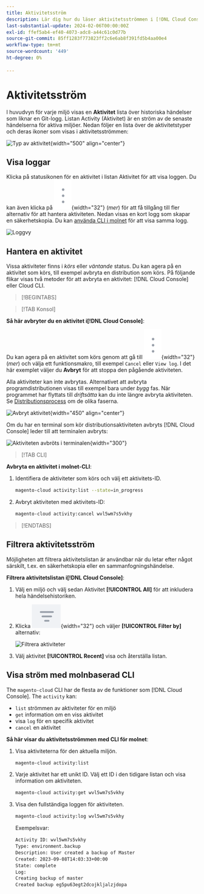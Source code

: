 ```yaml
---
title: Aktivitetsström
description: Lär dig hur du läser aktivitetsströmmen i [!DNL Cloud Console] eller Cloud CLI för Adobe Commerce på molninfrastrukturen.
last-substantial-update: 2024-02-06T00:00:00Z
exl-id: ffef5ab4-ef40-4073-adc8-a44c61c0d77b
source-git-commit: 85ff1283f773823ff2c6e6ab8f391fd5b4aa00e4
workflow-type: tm+mt
source-wordcount: '449'
ht-degree: 0%

---
```


# Aktivitetsström

I huvudvyn för varje miljö visas en **Aktivitet** lista över historiska händelser som liknar en Git-logg. Listan Activity (Aktivitet) är en ström av de senaste händelserna för aktiva miljöer. Nedan följer en lista över de aktivitetstyper och deras ikoner som visas i aktivitetsströmmen:

![Typ av aktivitet](../../assets/activity-types.svg){width="500" align="center"}

## Visa loggar

Klicka på statusikonen för en aktivitet i listan Aktivitet för att visa loggen. Du kan även klicka på ![Mer](../../assets/icon-more.png){width="32"} (_mer_) för att få tillgång till fler alternativ för att hantera aktiviteten. Nedan visas en kort logg som skapar en säkerhetskopia. Du kan [använda CLI i molnet](#activity-stream-with-cloud-cli) för att visa samma logg.

![Loggvy](../../assets/log-view.png)

## Hantera en aktivitet

Vissa aktiviteter finns i _körs_ eller _väntande_ status. Du kan agera på en aktivitet som körs, till exempel avbryta en distribution som körs. På följande flikar visas två metoder för att avbryta en aktivitet: [!DNL Cloud Console] eller Cloud CLI.

>[!BEGINTABS]

>[!TAB Konsol]

**Så här avbryter du en aktivitet i[!DNL Cloud Console]**:

Du kan agera på en aktivitet som körs genom att gå till ![Mer](../../assets/icon-more.png){width="32"} (_mer_) och välja ett funktionsmakro, till exempel `Cancel` eller `View log`. I det här exemplet väljer du **Avbryt** för att stoppa den pågående aktiviteten.

Alla aktiviteter kan inte avbrytas. Alternativet att avbryta programdistributionen visas till exempel bara under _bygg_ fas. När programmet har flyttats till _driftsätta_ kan du inte längre avbryta aktiviteten. Se [Distributionsprocess](../deploy/process.md) om de olika faserna.

![Avbryt aktivitet](../../assets/activity-icons/cancel-activity.png){width="450" align="center"}

Om du har en terminal som kör distributionsaktiviteten avbryts [!DNL Cloud Console] leder till att terminalen avbryts:

![Aktiviteten avbröts i terminalen](../../assets/activity-icons/activity-cancelled.png){width="300"}

>[!TAB CLI]

**Avbryta en aktivitet i molnet-CLI**:

1. Identifiera de aktiviteter som körs och välj ett aktivitets-ID.

   ```bash
   magento-cloud activity:list --state=in_progress
   ```

1. Avbryt aktiviteten med aktivitets-ID:

   ```bash
   magento-cloud activity:cancel wvl5wm7s5vkhy
   ```

>[!ENDTABS]

## Filtrera aktivitetsström

Möjligheten att filtrera aktivitetslistan är användbar när du letar efter något särskilt, t.ex. en säkerhetskopia eller en sammanfogningshändelse.

**Filtrera aktivitetslistan i[!DNL Cloud Console]**:

1. Välj en miljö och välj sedan Aktivitet **[!UICONTROL All]** för att inkludera hela händelsehistoriken.

1. Klicka ![Filtrera efter](../../assets/icon-filterby.png){width="32"} och väljer **[!UICONTROL Filter by]** alternativ:

   ![Filtrera aktiviteter](../../assets/activity-filter.png)

1. Välj aktivitet **[!UICONTROL Recent]** visa och återställa listan.

## Visa ström med molnbaserad CLI

The `magento-cloud` CLI har de flesta av de funktioner som [!DNL Cloud Console]. The `activity` kan:

- `list` strömmen av aktiviteter för en miljö
- `get` information om en viss aktivitet
- visa `log` för en specifik aktivitet
- `cancel` en aktivitet

**Så här visar du aktivitetsströmmen med CLI för molnet**:

1. Visa aktiviteterna för den aktuella miljön.

   ```bash
   magento-cloud activity:list
   ```

1. Varje aktivitet har ett unikt ID. Välj ett ID i den tidigare listan och visa information om aktiviteten.

   ```bash
   magento-cloud activity:get wvl5wm7s5vkhy
   ```

1. Visa den fullständiga loggen för aktiviteten.

   ```bash
   magento-cloud activity:log wvl5wm7s5vkhy
   ```

   Exempelsvar:

   ```bash
   Activity ID: wvl5wm7s5vkhy
   Type: environment.backup
   Description: User created a backup of Master
   Created: 2023-09-08T14:03:33+00:00
   State: complete
   Log:
   Creating backup of master
   Created backup eg5pu63egt2dcojkljalzjdopa
   ```
